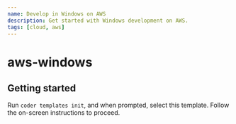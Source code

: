 ```yaml
---
name: Develop in Windows on AWS
description: Get started with Windows development on AWS.
tags: [cloud, aws]
---
```


# aws-windows

## Getting started

Run `coder templates init`, and when prompted, select this template. Follow the
on-screen instructions to proceed.
